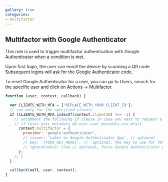 ```yaml
---
gallery: true
categories:
- multifactor
---
```


## Multifactor with Google Authenticator

This rule is used to trigger multifactor authentication with Google Authenticator when a condition is met.

Upon first login, the user can enroll the device by scanning a QR code. Subsequent logins will ask for the Google Authenticator code.

To reset Google Authenticator for a user, you can go to Users, search for the specific user and click on Actions -> Multifactor.

```js
function (user, context, callback) {

  var CLIENTS_WITH_MFA = ['REPLACE_WITH_YOUR_CLIENT_ID'];
  // run only for the specified clients
  if (CLIENTS_WITH_MFA.indexOf(context.clientID) !== -1) {
    // uncomment the following if clause in case you want to request a second factor only from user's that have user_metadata.use_mfa === true
    // if (user.user_metadata && user.user_metadata.use_mfa){
      context.multifactor = {
        provider: 'google-authenticator',
        // issuer: 'Label on Google Authenticator App', // optional
        // key: '{YOUR_KEY_HERE}', //  optional, the key to use for TOTP. by default one is generated for you
        // ignoreCookie: true // optional, force Google Authenticator everytime this rule runs. Defaults to false. if accepted by users the cookie lasts for 30 days (this cannot be changed)
      };
    // }
  }

  callback(null, user, context);
}
```
